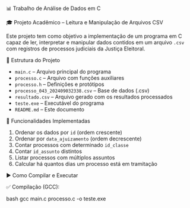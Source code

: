 📊 Trabalho de Análise de Dados em C

🎓 Projeto Acadêmico – Leitura e Manipulação de Arquivos CSV

   Este projeto tem como objetivo a implementação de um programa em C capaz de ler, interpretar e manipular dados contidos em um arquivo `.csv` com registros de processos judiciais da Justiça Eleitoral.

 📁 Estrutura do Projeto

- `main.c` – Arquivo principal do programa
- `processo.c` – Arquivo com funções auxiliares
- `processo.h` – Definições e protótipos
- `processo_043_202409032338.csv` – Base de dados (.csv)
- `resultado.csv` – Arquivo gerado com os resultados processados
- `teste.exe` – Executável do programa
- `README.md` – Este documento

📌 Funcionalidades Implementadas

1. Ordenar os dados por `id` (ordem crescente)
2. Ordenar por `data_ajuizamento` (ordem decrescente)
3. Contar processos com determinado `id_classe`
4. Contar `id_assunto` distintos
5. Listar processos com múltiplos assuntos
6. Calcular há quantos dias um processo está em tramitação


 ▶️ Como Compilar e Executar

 ✅ Compilação (GCC):

bash
gcc main.c processo.c -o teste.exe
